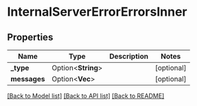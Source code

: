 # InternalServerErrorErrorsInner

## Properties

Name | Type | Description | Notes
------------ | ------------- | ------------- | -------------
**_type** | Option<**String**> |  | [optional]
**messages** | Option<**Vec<String>**> |  | [optional]

[[Back to Model list]](../README.md#documentation-for-models) [[Back to API list]](../README.md#documentation-for-api-endpoints) [[Back to README]](../README.md)


